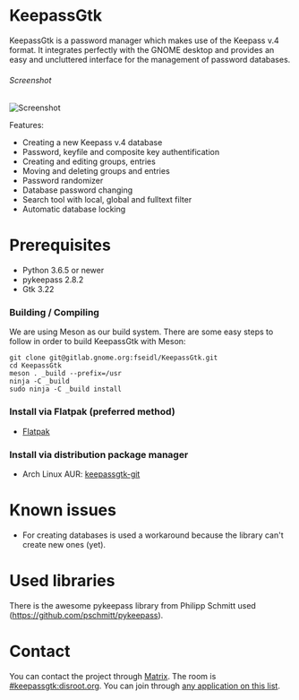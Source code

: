 # KeepassGtk
KeepassGtk is a password manager which makes use of the Keepass v.4 format.
It integrates perfectly with the GNOME desktop and provides an easy and uncluttered interface for the management of password databases.

###### Screenshot
![Screenshot](https://terminal.run/stuff/keepassgtk_screenshot.png)

Features:
* Creating a new Keepass v.4 database
* Password, keyfile and composite key authentification
* Creating and editing groups, entries
* Moving and deleting groups and entries
* Password randomizer
* Database password changing
* Search tool with local, global and fulltext filter
* Automatic database locking

# Prerequisites
* Python 3.6.5 or newer
* pykeepass 2.8.2
* Gtk 3.22

### Building / Compiling
We are using Meson as our build system. There are some easy steps to follow in order to build KeepassGtk with Meson:

```
git clone git@gitlab.gnome.org:fseidl/KeepassGtk.git
cd KeepassGtk
meson . _build --prefix=/usr
ninja -C _build
sudo ninja -C _build install
```

### Install via Flatpak (preferred method)
* [Flatpak](https://terminal.run/keepassgtk/flatpak/run.terminal.KeepassGtk.flatpak)

### Install via distribution package manager
* Arch Linux AUR: [keepassgtk-git](https://aur.archlinux.org/packages/keepassgtk-git/)

# Known issues
* For creating databases is used a workaround because the library can't create new ones (yet).

# Used libraries
There is the awesome pykeepass library from Philipp Schmitt used (https://github.com/pschmitt/pykeepass).

# Contact
You can contact the project through [Matrix](https://matrix.org). The room is
[#keepassgtk:disroot.org](https://matrix.to/#/#keepassgtk:disroot.org). You can
join through [any application on this list](https://matrix.org/docs/projects/try-matrix-now.html).
